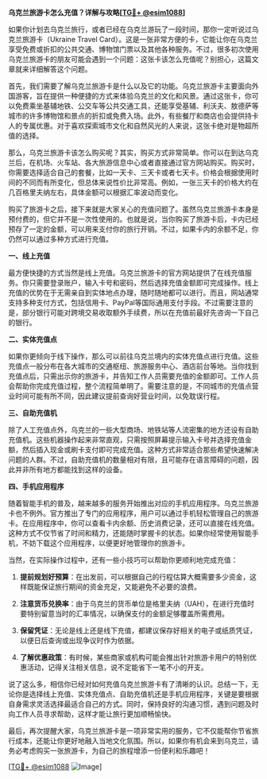 **乌克兰旅游卡怎么充值？详解与攻略[[TG💪+ @esim1088](https://t.me/s/esim1088)]**

如果你计划去乌克兰旅行，或者已经在乌克兰游玩了一段时间，那你一定听说过乌克兰旅游卡（Ukraine Travel Card）。这是一张非常方便的卡，它能让你在乌克兰享受免费或折扣的公共交通、博物馆门票以及其他各种服务。不过，很多初次使用乌克兰旅游卡的朋友可能会遇到一个问题：这张卡该怎么充值呢？别担心，这篇文章就来详细解答这个问题。

首先，我们需要了解乌克兰旅游卡是什么以及它的功能。乌克兰旅游卡主要面向外国游客，旨在提供一种便捷的方式来体验乌克兰的文化和风景。通过这张卡，你可以免费乘坐基辅地铁、公交车等公共交通工具，还能享受基辅、利沃夫、敖德萨等城市的许多博物馆和景点的折扣或免费入场。此外，有些餐厅和商店也会提供持卡人的专属优惠。对于喜欢探索城市文化和自然风光的人来说，这张卡绝对是物超所值的选择。

那么，乌克兰旅游卡该怎么购买呢？其实，购买方式非常简单。你可以在到达乌克兰后，在机场、火车站、各大旅游信息中心或者直接通过官方网站购买。购买时，你需要选择适合自己的套餐，比如一天卡、三天卡或者七天卡。价格会根据使用时间的不同而有所变化，但总体来说性价比非常高。例如，一张三天卡的价格大约在几百格里夫纳左右，具体金额可以根据汇率波动而变化。

购买了旅游卡之后，接下来就是大家关心的充值问题了。虽然乌克兰旅游卡本身是预付费的，但它并不是一次性使用的。也就是说，当你购买了旅游卡后，卡内已经预存了一定的金额，可以用来支付你的旅行开销。不过，如果卡内的余额不足，你仍然可以通过多种方式进行充值。

**一、线上充值**

最方便快捷的方式当然是线上充值。乌克兰旅游卡的官方网站提供了在线充值服务。你只需要登录账户，输入卡号和密码，然后选择充值金额即可完成操作。线上充值的优势在于无需亲自到实体地点办理，随时随地都可以进行。而且，网站通常支持多种支付方式，包括信用卡、PayPal等国际通用支付手段。不过需要注意的是，部分银行可能对跨境交易收取额外手续费，所以在充值前最好先咨询一下自己的银行。

**二、实体充值点**

如果你更倾向于线下操作，那么可以前往乌克兰境内的实体充值点进行充值。这些充值点一般分布在各大城市的交通枢纽、旅游服务中心、酒店前台等地。当你找到充值点后，只需出示你的旅游卡，并告知工作人员需要充值的金额即可。工作人员会帮助你完成充值过程，整个流程简单明了。需要注意的是，不同城市的充值点营业时间可能有所不同，因此建议提前查询好营业时间，以免耽误行程。

**三、自助充值机**

除了人工充值点外，乌克兰的一些大型商场、地铁站等人流密集的地方还设有自助充值机。这些机器操作起来非常直观，只需按照屏幕提示输入卡号并选择充值金额，然后插入现金或刷卡支付即可完成充值。这种方式非常适合那些希望快速解决问题的人群。不过，自助充值机的数量相对有限，且可能存在语言障碍的问题，因此并非所有地方都能找到这样的设备。

**四、手机应用程序**

随着智能手机的普及，越来越多的服务开始推出对应的手机应用程序。乌克兰旅游卡也不例外。官方推出了专门的应用程序，用户可以通过手机轻松管理自己的旅游卡。在应用程序中，你可以查看卡内余额、历史消费记录，还可以直接在线充值。这种方式不仅节省了时间和精力，还能随时掌握卡的状态。如果你经常使用智能手机，不妨下载这个应用程序，以便更好地管理你的旅游卡。

当然，在实际操作过程中，还有一些小技巧可以帮助你更顺利地完成充值：

1. **提前规划好预算**：在出发前，可以根据自己的行程估算大概需要多少资金，这样既能保证旅行期间的资金充足，又能避免不必要的浪费。
   
2. **注意货币兑换率**：由于乌克兰的货币单位是格里夫纳（UAH），在进行充值时要特别留意当时的汇率情况，以确保支付的金额足够覆盖所需费用。

3. **保留凭证**：无论是线上还是线下充值，都建议保存好相关的电子或纸质凭证，以便日后查询或出现争议时作为依据。

4. **了解优惠政策**：有时候，某些商家或机构可能会推出针对旅游卡用户的特别优惠活动，记得关注相关信息，说不定能省下一笔不小的开支。

说了这么多，相信你已经对如何充值乌克兰旅游卡有了清晰的认识。总结一下，无论你是选择线上充值、实体充值点、自助充值机还是手机应用程序，关键是要根据自身需求灵活选择最适合自己的方式。同时，保持良好的沟通习惯，遇到问题及时向工作人员寻求帮助，这样才能让旅行更加顺畅愉快。

最后，再次提醒大家，乌克兰旅游卡是一项非常实用的服务，它不仅能帮你节省旅行成本，还能让你更好地融入当地文化氛围。所以，如果你有机会来到乌克兰，请务必考虑购买一张旅游卡，为自己的旅程增添一份便利和乐趣吧！

[[TG💪+ @esim1088](https://t.me/s/esim1088) ![Image](https://i.postimg.cc/4NQfJmqS/Snipaste-2025-05-13-00-14-12.png)]